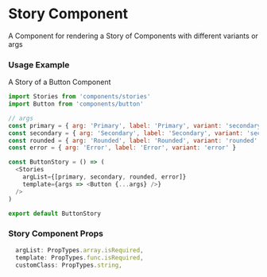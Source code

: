 # Story Component

A Component for rendering a Story of Components with different variants or args

### Usage Example

A Story of a Button Component

```js
import Stories from 'components/stories'
import Button from 'components/button'

// args
const primary = { arg: 'Primary', label: 'Primary', variant: 'secondary' }
const secondary = { arg: 'Secondary', label: 'Secondary', variant: 'secondary' }
const rounded = { arg: 'Rounded', label: 'Rounded', variant: 'rounded' }
const error = { arg: 'Error', label: 'Error', variant: 'error' }

const ButtonStory = () => (
  <Stories
    argList={[primary, secondary, rounded, error]}
    template={args => <Button {...args} />}
  />
)

export default ButtonStory
```

### Story Component Props

```js
  argList: PropTypes.array.isRequired,
  template: PropTypes.func.isRequired,
  customClass: PropTypes.string,
```
